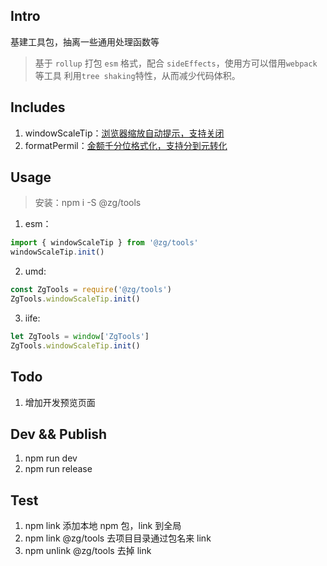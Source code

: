 ## Intro

基建工具包，抽离一些通用处理函数等

> 基于 `rollup` 打包 `esm` 格式，配合 `sideEffects`，使用方可以借用`webpack`等工具 利用`tree shaking`特性，从而减少代码体积。

## Includes

1. windowScaleTip：[浏览器缩放自动提示，支持关闭](./packages/windowScaleTip/README.md)
2. formatPermil：[金额千分位格式化，支持分到元转化](./packages/formatPermil/README.md)

## Usage

> 安装：npm i -S @zg/tools

1. esm：

```js
import { windowScaleTip } from '@zg/tools'
windowScaleTip.init()
```

2. umd:

```js
const ZgTools = require('@zg/tools')
ZgTools.windowScaleTip.init()
```

3. iife:

```js
let ZgTools = window['ZgTools']
ZgTools.windowScaleTip.init()
```

## Todo

1.  增加开发预览页面

## Dev && Publish

1. npm run dev
2. npm run release

## Test

1. npm link 添加本地 npm 包，link 到全局
2. npm link @zg/tools 去项目目录通过包名来 link
3. npm unlink @zg/tools 去掉 link
